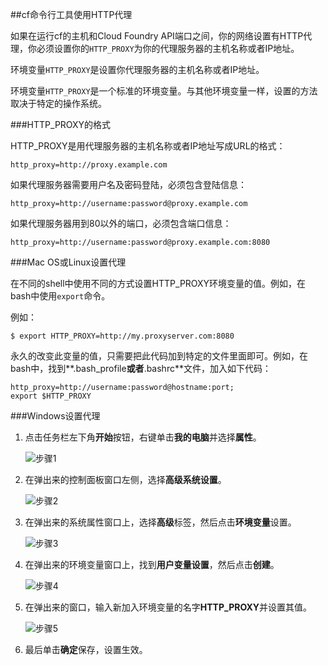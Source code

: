 ##cf命令行工具使用HTTP代理

如果在运行cf的主机和Cloud Foundry API端口之间，你的网络设置有HTTP代理，你必须设置你的```HTTP_PROXY```为你的代理服务器的主机名称或者IP地址。

环境变量```HTTP_PROXY```是设置你代理服务器的主机名称或者IP地址。

环境变量```HTTP_PROXY```是一个标准的环境变量。与其他环境变量一样，设置的方法取决于特定的操作系统。

###HTTP_PROXY的格式

HTTP_PROXY是用代理服务器的主机名称或者IP地址写成URL的格式：

``` 
http_proxy=http://proxy.example.com
```

如果代理服务器需要用户名及密码登陆，必须包含登陆信息：

```
http_proxy=http://username:password@proxy.example.com
```

如果代理服务器用到80以外的端口，必须包含端口信息：

```
http_proxy=http://username:password@proxy.example.com:8080
```

###Mac OS或Linux设置代理

在不同的shell中使用不同的方式设置HTTP_PROXY环境变量的值。例如，在bash中使用```export```命令。

例如：

```
$ export HTTP_PROXY=http://my.proxyserver.com:8080
```

永久的改变此变量的值，只需要把此代码加到特定的文件里面即可。例如，在bash中，找到**.bash_profile**或者**.bashrc**文件，加入如下代码：

```
http_proxy=http://username:password@hostname:port;
export $HTTP_PROXY
```

###Windows设置代理

1. 点击任务栏左下角**开始**按钮，右键单击**我的电脑**并选择**属性**。

	![步骤1](../images/cf_windwos_http_proxy_steps1.png)

2. 在弹出来的控制面板窗口左侧，选择**高级系统设置**。

	![步骤2](../images/cf_windwos_http_proxy_steps2.png)

3. 在弹出来的系统属性窗口上，选择**高级**标签，然后点击**环境变量**设置。

	![步骤3](../images/cf_windwos_http_proxy_steps3.png)

4. 在弹出来的环境变量窗口上，找到**用户变量设置**，然后点击**创建**。

	![步骤4](../images/cf_windwos_http_proxy_steps4.png)

5. 在弹出来的窗口，输入新加入环境变量的名字**HTTP_PROXY**并设置其值。

	![步骤5](../images/cf_windwos_http_proxy_steps5.png)

6. 最后单击**确定**保存，设置生效。
